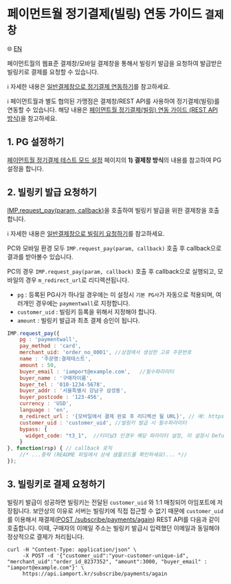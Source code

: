 # 페이먼트월 정기결제(빌링) 연동 가이드 `결제창`

:globe_with_meridians: [EN](/en/Subscription/sample/paymentwall-request-billing-key.md)

페이먼트월의 웹표준 결제창/모바일 결제창을 통해서 빌링키 발급을 요청하여 발급받은 빌링키로 결제를 요청할 수 있습니다.

ℹ️  자세한 내용은 [일반결제창으로 정기결제 연동하기](https://docs.iamport.kr/implementation/subscription?lang=ko#issue-billing-b)를 참고하세요.

ℹ️  페이먼트월과 별도 협의된 가맹점은 결제창/REST API를 사용하여 정기결제(빌링)를 연동할 수 있습니다. 해당 내용은 [페이먼트월 정기결제(빌링) 연동 가이드 (REST API 방식)](/비인증결제/example/paymentwall-api-billing-key.md)을 참고하세요.

## 1. PG 설정하기

<a href="https://chaifinance.notion.site/5aa0546574c94f159a7f040585af7359" target="_blank">페이먼트월 정기결제 테스트 모드 설정</a> 페이지의 **1) 결제창 방식**의 내용를 참고하여 PG 설정을 합니다.

## 2. 빌링키 발급 요청하기

[IMP.request_pay(param, callback)](https://docs.iamport.kr/sdk/javascript-sdk#request_pay)을 호출하여 빌링키 발급을 위한 결제창을 호출합니다.

ℹ️ 자세한 내용은 [일반결제창으로 빌링키 요청하기](https://docs.iamport.kr/implementation/subscription#issue-billing-b)를 참고하세요.

PC와 모바일 환경 모두 `IMP.request_pay(param, callback)` 호출 후 callback으로 결과를 받아볼수 있습니다.

PC의 경우 `IMP.request_pay(param, callback)` 호출 후 callback으로 실행되고, 모바일의 경우 `m_redirect_url`로 리디렉션됩니다.

- `pg` : 등록된 PG사가 하나일 경우에는 미 설정시 `기본 PG사`가 자동으로 적용되며, 여러개인 경우에는 `paymentwall`로 지정합니다.
- `customer_uid` : 빌링키 등록을 위해서 지정해야 합니다.
- `amount` : 빌링키 발급과 최초 결제 승인이 됩니다.
```javascript
IMP.request_pay({
    pg : 'paymentwall',
    pay_method : 'card',
    merchant_uid: 'order_no_0001', //상점에서 생성한 고유 주문번호
    name : '주문명:결제테스트',
    amount : 50,
    buyer_email : 'iamport@example.com',   //필수파라미터
    buyer_name : '구매자이름',
    buyer_tel : '010-1234-5678',
    buyer_addr : '서울특별시 강남구 삼성동',
    buyer_postcode : '123-456',
    currency : 'USD',
    language : 'en',
    m_redirect_url : '{모바일에서 결제 완료 후 리디렉션 될 URL}', // 예: https://www.my-service.com/payments/complete/mobile,
    customer_uid : 'customer_uid', //빌링키 발급 시 필수파라미터
    bypass: {
      widget_code: "t3_1",  //터미날3 인경우 해당 파라미터 설정, 미 설정시 Defualt(일반) 결제창 활성화
    }
}, function(rsp) { // callback 로직
	//* ...중략 (README 파일에서 상세 샘플코드를 확인하세요)... *//
});
```

<a name="request-pay" />

## 3. 빌링키로 결제 요청하기  

빌링키 발급이 성공하면 빌링키는 전달된 `customer_uid` 와 1:1 매칭되어 아임포트에 저장됩니다. 보안상의 이유로 서버는 빌링키에 직접 접근할 수 없기 때문에 `customer_uid`를 이용해서 재결제([POST /subscribe/payments/again](https://api.iamport.kr/#!/subscribe/again)) REST API를 다음과 같이 호출합니다.
이때, 구매자의 이메일 주소는 빌링키 발급시 입력했던 이메일과 동일해야 정상적으로 결제가 처리됩니다.

```
curl -H "Content-Type: application/json" \   
     -X POST -d '{"customer_uid":"your-customer-unique-id", "merchant_uid":"order_id_8237352", "amount":3000, "buyer_email" : "iamport@example.com"}' \
     https://api.iamport.kr/subscribe/payments/again
```
